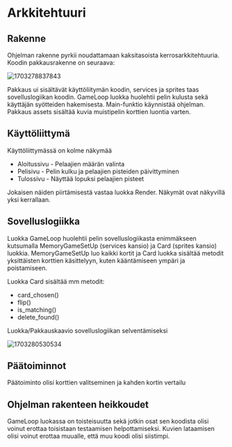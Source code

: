 # Arkkitehtuuri

## Rakenne

Ohjelman rakenne pyrkii noudattamaan kaksitasoista kerrosarkkitehtuuria. Koodin pakkausrakenne on seuraava:

![1703278837843](https://github.com/labyrine/memory_game/assets/130062658/1cdde779-88dd-47d3-afa2-51fa1bbd0c2b)

Pakkaus ui sisältävät käyttöliitymän koodin, services ja sprites taas sovelluslogiikan koodin. GameLoop luokka huolehtii pelin kulusta sekä käyttäjän syötteiden hakemisesta. Main-funktio käynnistää ohjelman. Pakkaus assets sisältää kuvia muistipelin korttien luontia varten.

## Käyttöliittymä

Käyttöliittymässä on kolme näkymää
- Aloitussivu - Pelaajien määrän valinta
- Pelisivu - Pelin kulku ja pelaajien pisteiden päivittyminen
- Tulossivu - Näyttää lopuksi pelaajien pisteet

Jokaisen näiden piirtämisestä vastaa luokka Render. Näkymät ovat näkyvillä yksi kerrallaan.

## Sovelluslogiikka

Luokka GameLoop huolehtii pelin sovelluslogiikasta enimmäkseen kutsumalla MemoryGameSetUp (services kansio) ja Card (sprites kansio) luokkia. MemoryGameSetUp luo kaikki kortit ja Card luokka sisältää metodit yksittäisten korttien käsittelyyn, kuten kääntämiseen ympäri ja poistamiseen. 

Luokka Card sisältää mm metodit:
- card_chosen()
- flip()
- is_matching()
- delete_found()

Luokka/Pakkauskaavio sovelluslogiikan selventämiseksi

![1703280530534](https://github.com/labyrine/memory_game/assets/130062658/b874bf4f-afc4-45a9-a169-a74a60b3ed3f)

## Päätoiminnot

Päätoiminto olisi korttien valitseminen ja kahden kortin vertailu

## Ohjelman rakenteen heikkoudet
GameLoop luokassa on toisteisuutta sekä jotkin osat sen koodista olisi voinut erottaa toisistaan testaamisen helpottamiseksi. Kuvien lataamisen olisi voinut erottaa muualle, että muu koodi olisi siistimpi.
